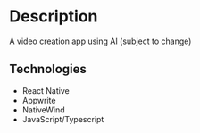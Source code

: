# Description

A video creation app using AI (subject to change)

## Technologies

- React Native
- Appwrite
- NativeWind
- JavaScript/Typescript
